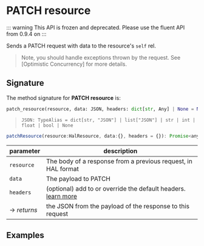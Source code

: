 # PATCH resource
::: warning
This API is frozen and deprecated.  Please use the fluent API from 0.9.4 on
:::

Sends a PATCH request with data to the resource's `self` rel.

> Note, you should handle exceptions thrown by the request.  See [Optimistic Concurrency] for more details.

## Signature
The method signature for **PATCH resource** is:
<tabs>
<tab name="Python">

```python
patch_resource(resource, data: JSON, headers: dict[str, Any] | None = None) -> JSON
```
> `JSON: TypeAlias = dict[str, "JSON"] | list["JSON"] | str | int | float | bool | None`
</tab>

<tab name="JavaScript">

```javascript
patchResource(resource:HalResource, data:{}, headers = {}): Promise<any>
```
</tab>

<future-languages />
</tabs>

| parameter         | description                                                                 |
| ----------------- | --------------------------------------------------------------------------- |
| `resource`        | The body of a response from a previous request, in HAL format               |
| `data`            | The payload to PATCH                                                        |
| `headers`         | (optional) add to or override the default headers.<br/>[learn more](/deprecated/headers) |
| -> *returns*      | the JSON from the payload of the response to this request                   |


## Examples
